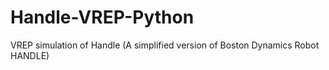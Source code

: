 # Handle-VREP-Python
VREP simulation of Handle (A simplified version of Boston Dynamics Robot HANDLE)
